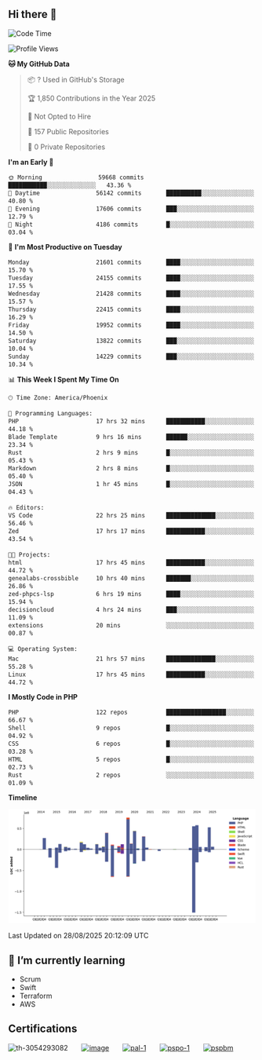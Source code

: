 ## Hi there 👋

<!--START_SECTION:waka-->
![Code Time](http://img.shields.io/badge/Code%20Time-11%2C636%20hrs%2033%20mins-blue)

![Profile Views](http://img.shields.io/badge/Profile%20Views-0-blue)

**🐱 My GitHub Data** 

> 📦 ? Used in GitHub's Storage 
 > 
> 🏆 1,850 Contributions in the Year 2025
 > 
> 🚫 Not Opted to Hire
 > 
> 📜 157 Public Repositories 
 > 
> 🔑 0 Private Repositories 
 > 
**I'm an Early 🐤** 

```text
🌞 Morning                59668 commits       ███████████░░░░░░░░░░░░░░   43.36 % 
🌆 Daytime                56142 commits       ██████████░░░░░░░░░░░░░░░   40.80 % 
🌃 Evening                17606 commits       ███░░░░░░░░░░░░░░░░░░░░░░   12.79 % 
🌙 Night                  4186 commits        █░░░░░░░░░░░░░░░░░░░░░░░░   03.04 % 
```
📅 **I'm Most Productive on Tuesday** 

```text
Monday                   21601 commits       ████░░░░░░░░░░░░░░░░░░░░░   15.70 % 
Tuesday                  24155 commits       ████░░░░░░░░░░░░░░░░░░░░░   17.55 % 
Wednesday                21428 commits       ████░░░░░░░░░░░░░░░░░░░░░   15.57 % 
Thursday                 22415 commits       ████░░░░░░░░░░░░░░░░░░░░░   16.29 % 
Friday                   19952 commits       ████░░░░░░░░░░░░░░░░░░░░░   14.50 % 
Saturday                 13822 commits       ███░░░░░░░░░░░░░░░░░░░░░░   10.04 % 
Sunday                   14229 commits       ███░░░░░░░░░░░░░░░░░░░░░░   10.34 % 
```


📊 **This Week I Spent My Time On** 

```text
🕑︎ Time Zone: America/Phoenix

💬 Programming Languages: 
PHP                      17 hrs 32 mins      ███████████░░░░░░░░░░░░░░   44.18 % 
Blade Template           9 hrs 16 mins       ██████░░░░░░░░░░░░░░░░░░░   23.34 % 
Rust                     2 hrs 9 mins        █░░░░░░░░░░░░░░░░░░░░░░░░   05.43 % 
Markdown                 2 hrs 8 mins        █░░░░░░░░░░░░░░░░░░░░░░░░   05.40 % 
JSON                     1 hr 45 mins        █░░░░░░░░░░░░░░░░░░░░░░░░   04.43 % 

🔥 Editors: 
VS Code                  22 hrs 25 mins      ██████████████░░░░░░░░░░░   56.46 % 
Zed                      17 hrs 17 mins      ███████████░░░░░░░░░░░░░░   43.54 % 

🐱‍💻 Projects: 
html                     17 hrs 45 mins      ███████████░░░░░░░░░░░░░░   44.72 % 
genealabs-crossbible     10 hrs 40 mins      ███████░░░░░░░░░░░░░░░░░░   26.86 % 
zed-phpcs-lsp            6 hrs 19 mins       ████░░░░░░░░░░░░░░░░░░░░░   15.94 % 
decisioncloud            4 hrs 24 mins       ███░░░░░░░░░░░░░░░░░░░░░░   11.09 % 
extensions               20 mins             ░░░░░░░░░░░░░░░░░░░░░░░░░   00.87 % 

💻 Operating System: 
Mac                      21 hrs 57 mins      ██████████████░░░░░░░░░░░   55.28 % 
Linux                    17 hrs 45 mins      ███████████░░░░░░░░░░░░░░   44.72 % 
```

**I Mostly Code in PHP** 

```text
PHP                      122 repos           █████████████████░░░░░░░░   66.67 % 
Shell                    9 repos             █░░░░░░░░░░░░░░░░░░░░░░░░   04.92 % 
CSS                      6 repos             █░░░░░░░░░░░░░░░░░░░░░░░░   03.28 % 
HTML                     5 repos             █░░░░░░░░░░░░░░░░░░░░░░░░   02.73 % 
Rust                     2 repos             ░░░░░░░░░░░░░░░░░░░░░░░░░   01.09 % 
```



**Timeline**

![Lines of Code chart](https://raw.githubusercontent.com/mikebronner/mikebronner/master/assets/bar_graph.png)


 Last Updated on 28/08/2025 20:12:09 UTC
<!--END_SECTION:waka-->

<!--
**mikebronner/mikebronner** is a ✨ _special_ ✨ repository because its `README.md` (this file) appears on your GitHub profile.

Here are some ideas to get you started:

- 🔭 I’m currently working on ...
- 🌱 I’m currently learning ...
- 👯 I’m looking to collaborate on ...
- 🤔 I’m looking for help with ...
- 💬 Ask me about ...
- 📫 How to reach me: ...
- 😄 Pronouns: ...
- ⚡ Fun fact: ...
-->

## 🌱 I’m currently learning

- Scrum
- Swift
- Terraform
- AWS

## Certifications

![th-3054293082](https://user-images.githubusercontent.com/1791050/208267034-c5006f82-ae89-41eb-9478-7106c5aba070.jpg)
&nbsp;&nbsp;&nbsp;&nbsp;&nbsp;
[![image](https://images.credly.com/size/100x100/images/a2790314-008a-4c3d-9553-f5e84eb359ba/image.png)](https://www.credly.com/users/mike-bronner)
&nbsp;&nbsp;&nbsp;&nbsp;&nbsp;
[![pal-1](https://images.credly.com/size/100x100/images/78c772ee-6b3c-4348-ac66-58ac5a2cf581/image.png)](https://www.credly.com/users/mike-bronner)
&nbsp;&nbsp;&nbsp;&nbsp;&nbsp;
[![pspo-1](https://images.credly.com/size/100x100/images/591762c5-fae7-49c6-b326-e1756979928d/image.png)](https://www.credly.com/users/mike-bronner)
&nbsp;&nbsp;&nbsp;&nbsp;&nbsp;
[![pspbm](https://images.credly.com/size/100x100/images/55a21a78-59af-4294-810e-e4014e9ca1be/image.png)](https://www.credly.com/users/mike-bronner)
